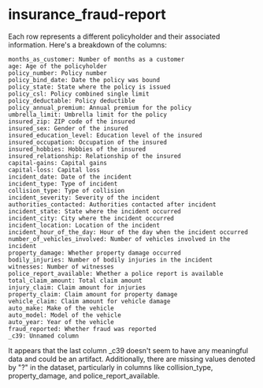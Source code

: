 # insurance_fraud-report
Each row represents a different policyholder and their associated information. Here's a breakdown of the columns:

    months_as_customer: Number of months as a customer
    age: Age of the policyholder
    policy_number: Policy number
    policy_bind_date: Date the policy was bound
    policy_state: State where the policy is issued
    policy_csl: Policy combined single limit
    policy_deductable: Policy deductible
    policy_annual_premium: Annual premium for the policy
    umbrella_limit: Umbrella limit for the policy
    insured_zip: ZIP code of the insured
    insured_sex: Gender of the insured
    insured_education_level: Education level of the insured
    insured_occupation: Occupation of the insured
    insured_hobbies: Hobbies of the insured
    insured_relationship: Relationship of the insured
    capital-gains: Capital gains
    capital-loss: Capital loss
    incident_date: Date of the incident
    incident_type: Type of incident
    collision_type: Type of collision
    incident_severity: Severity of the incident
    authorities_contacted: Authorities contacted after incident
    incident_state: State where the incident occurred
    incident_city: City where the incident occurred
    incident_location: Location of the incident
    incident_hour_of_the_day: Hour of the day when the incident occurred
    number_of_vehicles_involved: Number of vehicles involved in the incident
    property_damage: Whether property damage occurred
    bodily_injuries: Number of bodily injuries in the incident
    witnesses: Number of witnesses
    police_report_available: Whether a police report is available
    total_claim_amount: Total claim amount
    injury_claim: Claim amount for injuries
    property_claim: Claim amount for property damage
    vehicle_claim: Claim amount for vehicle damage
    auto_make: Make of the vehicle
    auto_model: Model of the vehicle
    auto_year: Year of the vehicle
    fraud_reported: Whether fraud was reported
    _c39: Unnamed column

It appears that the last column _c39 doesn't seem to have any meaningful data and could be an artifact. Additionally, there are missing values denoted by "?" in the dataset, particularly in columns like collision_type, property_damage, and police_report_available.
